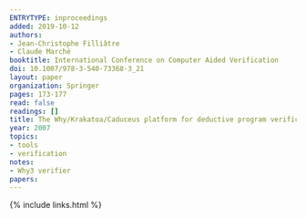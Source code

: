 ```yaml
---
ENTRYTYPE: inproceedings
added: 2019-10-12
authors:
- Jean-Christophe Filliâtre
- Claude Marché
booktitle: International Conference on Computer Aided Verification
doi: 10.1007/978-3-540-73368-3_21
layout: paper
organization: Springer
pages: 173-177
read: false
readings: []
title: The Why/Krakatoa/Caduceus platform for deductive program verification
year: 2007
topics:
- tools
- verification
notes:
- Why3 verifier
papers:
---
```


{% include links.html %}
